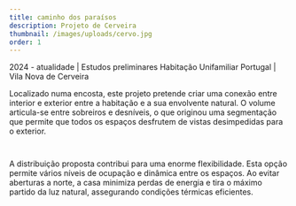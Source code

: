 ```yaml
---
title: caminho dos paraísos
description: Projeto de Cerveira
thumbnail: /images/uploads/cervo.jpg
order: 1
---
```




<section class="section-undefined-aligned">

2024 - atualidade | Estudos preliminares Habitação Unifamiliar
Portugal | Vila Nova de Cerveira
</section>


<section class="section-undefined-aligned">

Localizado numa encosta, este projeto pretende criar uma conexão entre interior e exterior entre a habitação e a sua envolvente natural. O volume articula-se entre sobreiros e desníveis, o que originou uma segmentação que permite que todos os espaços desfrutem de vistas desimpedidas para o exterior.
</section>

![]()

![]()


<section class="section-undefined-aligned">

A distribuição proposta contribui para uma enorme flexibilidade. Esta opção permite vários níveis de ocupação e dinâmica entre os espaços. Ao evitar aberturas a norte, a casa minimiza perdas de energia e tira o máximo partido da luz natural, assegurando condições térmicas eficientes.
</section>

![]()

![]()
